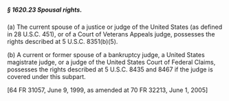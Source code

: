 ##### § 1620.23 Spousal rights. #####

(a) The current spouse of a justice or judge of the United States (as defined in 28 U.S.C. 451), or of a Court of Veterans Appeals judge, possesses the rights described at 5 U.S.C. 8351(b)(5).

(b) A current or former spouse of a bankruptcy judge, a United States magistrate judge, or a judge of the United States Court of Federal Claims, possesses the rights described at 5 U.S.C. 8435 and 8467 if the judge is covered under this subpart.

[64 FR 31057, June 9, 1999, as amended at 70 FR 32213, June 1, 2005]